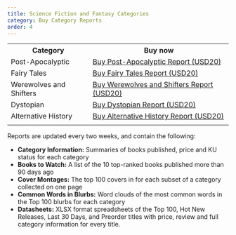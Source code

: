 ```yaml
---
title: Science Fiction and Fantasy Categories
category: Buy Category Reports
order: 4
---
```


<table>
  <tr>
    <th>Category</th>
    <th>Buy now</th>
  </tr>
  <tr>
    <td>Post-Apocalyptic</td>
    <td>
<a class="gumroad-button" href="https://gum.co/6361471011" target="_blank" data-gumroad-single-product="true">Buy Post-Apocalyptic Report (USD20)</a></td>
  </tr>
  <tr>
    <td>Fairy Tales</td>
    <td>
<a class="gumroad-button" href="https://gum.co/7588857011" target="_blank" data-gumroad-single-product="true">Buy Fairy Tales Report (USD20)</a></td>
  </tr>
  <tr>
    <td>Werewolves and Shifters</td>
    <td>
<a class="gumroad-button" href="https://gum.co/6401742011" target="_blank" data-gumroad-single-product="true">Buy Werewolves and Shifters Report (USD20)</a></td>
  </tr>
  <tr>
    <td>Dystopian</td>
    <td>
<a class="gumroad-button" href="https://gum.co/6361470011" target="_blank" data-gumroad-single-product="true">Buy Dystopian Report (USD20)</a></td>
  </tr>
    <tr>
      <td>Alternative History</td>
      <td>
  <a class="gumroad-button" href="https://gum.co/6157855011" target="_blank" data-gumroad-single-product="true">Buy Alternative History Report (USD20)</a></td>
  </tr>
  <tr>
    <td></td>
    <td></td>
  </tr>
</table>

Reports are updated every two weeks, and contain the following:

- **Category Information:** Summaries of books published, price and KU status for each category
- **Books to Watch:** A list of the 10 top-ranked books published more than 90 days ago
- **Cover Montages:** The top 100 covers in for each subset of a category collected on one page
- **Common Words in Blurbs:** Word clouds of the most common words in the Top 100 blurbs for each category
- **Datasheets:** XLSX format spreadsheets of the Top 100, Hot New Releases, Last 30 Days, and Preorder titles with price, review and full category information for every title.